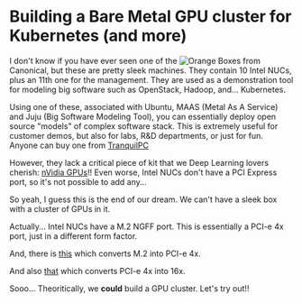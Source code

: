 # Building a Bare Metal GPU cluster for Kubernetes (and more)

I don't know if you have ever seen one of the ![Orange Boxes](/pics/obv4.png) from Canonical, but these are pretty sleek machines. They contain 10 Intel NUCs, plus an 11th one for the management. They are used as a demonstration tool for modeling big software such as OpenStack, Hadoop, and... Kubernetes. 

Using one of these, associated with Ubuntu, MAAS (Metal As A Service) and Juju (Big Software Modeling Tool), you can essentially deploy open source "models" of complex software stack. This is extremely useful for customer demos, but also for labs, R&D departments, or just for fun. Anyone can buy one from [TranquilPC](http://cluster.engineering/ubuntu-orangebox-v4-fully-configured/) 

However, they lack a critical piece of kit that we Deep Learning lovers cherish: [nVidia GPUs](https://developer.nvidia.com/cuda-gpus)!! Even worse, Intel NUCs don't have a PCI Express port, so it's not possible to add any... 

So yeah, I guess this is the end of our dream. We can't have a sleek box with a cluster of GPUs in it. 

Actually... Intel NUCs have a M.2 NGFF port. This is essentially a PCI-e 4x port, just in a different form factor. 

And, there is [this](https://www.amazon.com/gp/product/B0182NRGYO/ref=pd_sbs_147_4?ie=UTF8&pd_rd_i=B0182NRGYO&pd_rd_r=7132S1GSAF2RZKMY56AA&pd_rd_w=WgCgh&pd_rd_wg=BAWWT&psc=1&refRID=7132S1GSAF2RZKMY56AA) which converts M.2 into PCI-e 4x. 

And also [that](https://www.amazon.com/Express-PCI-E-Female-Riser-Cable/dp/B00CJE0KJ6/ref=sr_1_1?s=pc&ie=UTF8&qid=1478253899&sr=1-1&keywords=pci+4x+to+16x) which converts PCI-e 4x into 16x. 

Sooo... Theoritically, we **could** build a GPU cluster. Let's try out!! 





